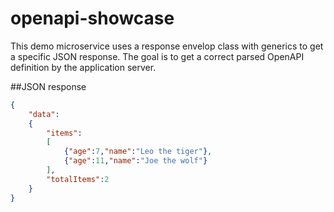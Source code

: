 # openapi-showcase
This demo microservice uses a response envelop class with generics to get a specific JSON response.
The goal is to get a correct parsed OpenAPI definition by the application server.

##JSON response

```json
{
	"data":
	{
		"items":
		[
			{"age":7,"name":"Leo the tiger"},
			{"age":11,"name":"Joe the wolf"}
		],
		"totalItems":2
	}
}
```